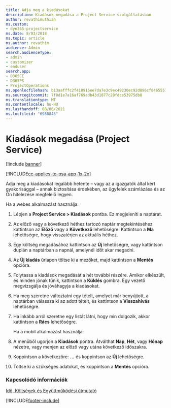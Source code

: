 ```yaml
---
title: Adja meg a kiadásokat
description: Kiadások megadása a Project Service szolgáltatásban
author: revathimuthiah
ms.custom:
- dyn365-projectservice
ms.date: 8/03/2018
ms.topic: article
ms.author: revathim
audience: Admin
search.audienceType:
- admin
- customizer
- enduser
search.app:
- D365CE
- D365PS
- ProjectOperations
ms.openlocfilehash: b13aafffc2f418915ee7da7e3c9ec49230ec92d896cf8465557347c269df57f3
ms.sourcegitcommit: 7f8d1e7a16af769adb43d1877c28fdce53975db8
ms.translationtype: MT
ms.contentlocale: hu-HU
ms.lasthandoff: 08/06/2021
ms.locfileid: "6988843"
---
```

# <a name="enter-expenses-project-service"></a>Kiadások megadása (Project Service)

[!include [banner](../includes/psa-now-project-operations.md)]

[!INCLUDE[cc-applies-to-psa-app-1x-2x](../includes/cc-applies-to-psa-app-1x-2x.md)]

Adja meg a kiadásokat legalább hetente – vagy az a igazgatók által kért gyakorisággal – annak biztosítása érdekében, az ügyfelek számlázása és az Ön hitelezése megfelelő legyen.  
  
 Ha a webes alkalmazást használja:  
  
1. Lépjen a **Project Service > Kiadások** pontba. Ez megjeleníti a naptárat.  
  
2. Az előző vagy a következő héthez tartozó naptár megtekintéséhez kattintson az **Előző** vagy a **Következő** lehetőségre. Kattintson a **Ma** lehetőségre, hogy visszatérjen az aktuális héthez.  
  
3. Egy költség megadásához kattintson az **Új** lehetőségre, vagy kattintson duplán a naptárban a napnál, amelynél időt akar megadni.  
  
4. Az **Új kiadás** űrlapon töltse ki a mezőket, majd kattintson a **Mentés** opcióra.  
  
5. Folytassa a kiadások megadását a hét további részére. Amikor elkészült, és minden jónak tűnik, kattintson a **Küldés** gombra. Egy vezető megvizsgálja és jóváhagyja a kiadásokat.  
  
6. Ha meg szeretne változtatni egy tételt, amelyet már benyújtott, a naptárban válassza ki az adott tételt, és kattintson a **Visszahívás** lehetőségre.  
  
7. Ha inkább arról szeretne egy listát látni, hogy min dolgozik, akkor kattintson a **Rács** lehetőségre.  
  
   Ha a mobil alkalmazást használja:  
  
8. A menüből ugorjon a **Kiadások** pontra.     Átválthat **Nap**, **Hét**, vagy **Hónap** nézetre, vagy menjen az előző vagy utána következő időszakra.  
  
9. Koppintson a következőre: **…** és koppintson az **Új** lehetőségre.  
  
10. Töltse ki a szükséges adatokat, és koppintson a **Mentés** opcióra.  
  
### <a name="see-also"></a>Kapcsolódó információk  
 [Idő, Költségek és Együttműködési útmutató](../psa/time-expense-collaboration-guide.md)


[!INCLUDE[footer-include](../includes/footer-banner.md)]